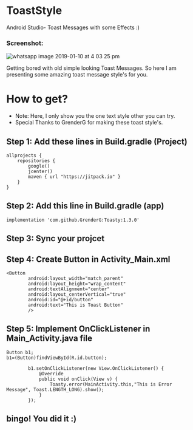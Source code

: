 # ToastStyle
Android Studio- Toast Messages with some Effects :)

### Screenshot:

![whatsapp image 2019-01-10 at 4 03 25 pm](https://user-images.githubusercontent.com/33577947/50962986-7be83480-14f1-11e9-9b57-d3955ff26438.jpeg)


Getting bored with old simple looking Toast Messages. So here I am presenting some amazing toast message style's for you.

# How to get? 
* Note: Here, I only show you the one text style other you can try.
* Special Thanks to GrenderG for making these toast style's.

## Step 1: Add these lines in Build.gradle (Project)
```
allprojects {
    repositories {
        google()
        jcenter()
        maven { url "https://jitpack.io" }
    }
}
```
## Step 2: Add this line in Build.gradle (app)
```
implementation 'com.github.GrenderG:Toasty:1.3.0'
```
## Step 3: Sync your projcet
## Step 4: Create Button in Activity_Main.xml
```
<Button
        android:layout_width="match_parent"
        android:layout_height="wrap_content"
        android:textAlignment="center"
        android:layout_centerVertical="true"
        android:id="@+id/button"
        android:text="This is Toast Button"
        />
```
## Step 5: Implement OnClickListener in Main_Activity.java file
```
Button b1;
b1=(Button)findViewById(R.id.button);

        b1.setOnClickListener(new View.OnClickListener() {
            @Override
            public void onClick(View v) {
                Toasty.error(MainActivity.this,"This is Error Message", Toast.LENGTH_LONG).show();
            }
        });
 ```
 
 ## bingo! You did it :)
